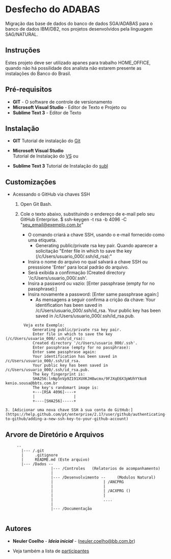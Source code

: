 # Desfecho do ADABAS

Migração das base de dados do banco de dados SGA/ADABAS para o banco de dados IBM/DB2, nos projetos desenvolvidos pela linguagem SAG/NATURAL.

## Instruções

Estes projeto deve ser utilizado apanes para trabalho HOME_OFFICE, quando não há possilidade dos analista não estarem presente as instalações do Banco do Brasil.

## Pré-requisitos
* **GIT** - O software de controle de versionamento
* **Microsoft Visual Studio** - Editor de Texto e Projeto
   ou 
* **Sublime Text 3** - Editor de Texto

## Instalação
  * **GIT**
	Tutorial de instalação do  [Git](https://dicasdeprogramacao.com.br/como-instalar-o-git-no-windows/)

  * **Microsoft Visual Studio**  
        Tutorial de Instalação do  [VS](https://docs.microsoft.com/pt-br/visualstudio/install/install-visual-studio?view=vs-2019)
   ou 
  * **Sublime Text 3**
        Tutorial de Instalação do  [subl](https://www.melhorhospedagemdesites.com/dicas-e-ferramentas/sublime-text-editor/)

## Customizações
  * Acessando o GitHub via chaves SSH   
	1. Open Git Bash.

	2. Cole o texto abaixo, substituindo o endereço de e-mail pelo seu GitHub Enterprise.
	   $ ssh-keygen -t rsa -b 4096 -C "seu_email@exemplo.com.br"
	   - O comando criará a chave SSH, usando o e-mail fornecido como uma etiqueta.
	     - Generating public/private rsa key pair.
	        Quando aparecer a solicitação "Enter file in which to save the key (/c/Users/usuario_000/.ssh/id_rsa):" 
		- Insira o nome do arquivo no qual salvará a chave SSH ou presssione 'Enter' para local padrão do arquivo.
		- Será exibida a confirmação (Created directory '/c/Users/usuario_000/.ssh'.
		- Insira a password ou vazio: [Enter passphrase (empty for no passphrase):]
		- Insira novamente a password: [Enter same passphrase again:]
		  - As mensagens a seguir confirma a crição da chave:
		    Your identification has been saved in /c/Users/usuario_000/.ssh/id_rsa.
		    Your public key has been saved in /c/Users/usuario_000/.ssh/id_rsa.pub.
```
	    Veja este Exemplo:
			Generating public/private rsa key pair.
			Enter file in which to save the key (/c/Users/usuario_000/.ssh/id_rsa):
			Created directory '/c/Users/usuario_000/.ssh'.
			Enter passphrase (empty for no passphrase):
			Enter same passphrase again:
			Your identification has been saved in /c/Users/usuario_000/.ssh/id_rsa.
			Your public key has been saved in /c/Users/usuario_000/.ssh/id_rsa.pub.
			The key fingerprint is:
			SHA256:lnNp5nVp9Z191XUXKJH8wcmx/9FJXqE6X3pWUhYYAo8 kenio.sousa@bbts.com.br
			The key's randomart image is:
			+---[RSA 4096]----+
			|                 |
			+----[SHA256]-----+
```
		
 	3. [Adicionar uma nova chave SSH à sua conta do GitHub:](https://help.github.com/pt/enterprise/2.17/user/github/authenticating-to-github/adding-a-new-ssh-key-to-your-github-account)

## Arvore de Diretório e Arquivos

```
	 --
	   |--- /.git
	   |     .gitignore
	   |     README.md (Este arquivo)
	   |--- /Dados --
	                |--- /Controles   (Relatorios de acompanhamento)
	                |
	                |--- /Desenvolvimento --     (Modulos Natural)
	                |                      | /ANCPRG 
	                |                      |
	                |                      | /ACXPRG ()
	                |                      |
	                |                      ....
	                |
	                |--- /Documentação
	                   
```


## Autores

- **Neuler Coelho** - ***Ideia inicial*** - (neuler.coelho@bb.com.br)

- Veja também a lista de [participantes](https://github.com/desfecheAdabas/Dados/Documentacao/participantes.pdf)
